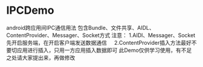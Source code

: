 # IPCDemo
android跨应用间IPC通信用法
包含Bundle、文件共享、AIDL、ContentProvider、Messager、Socket方式
注意： 1.AIDl、Messager、Socket先开启服务端，在开启客户端发送数据通信
      2.ContentProvider插入方法最好不要切应用进行插入，只用一方应用插入数据即可
此Demo仅供学习使用，有不足之处请大家提出来，再做修改
